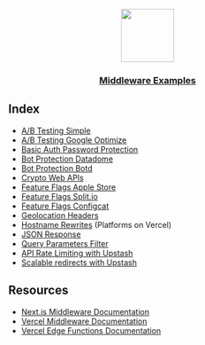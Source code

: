 <p align="center">
  <a href="https://vercel.com">
    <img src="https://assets.vercel.com/image/upload/v1588805858/repositories/vercel/logo.png" height="96">
    <h3 align="center">Middleware Examples</h3>
  </a>
</p>

## Index

- [A/B Testing Simple](./examples/ab-testing-simple)
- [A/B Testing Google Optimize](./examples/ab-testing-google-optimize)
- [Basic Auth Password Protection](./examples/basic-auth-password)
- [Bot Protection Datadome](./examples/bot-protection-datadome)
- [Bot Protection Botd](./examples/bot-protection-botd)
- [Crypto Web APIs](./examples/crypto)
- [Feature Flags Apple Store](./examples/feature-flag-apple-store)
- [Feature Flags Split.io](./examples/feature-flag-split)
- [Feature Flags Configcat](./examples/feature-flag-configcat)
- [Geolocation Headers](./examples/geolocation)
- [Hostname Rewrites](./examples/hostname-rewrites) (Platforms on Vercel)
- [JSON Response](./examples/json-response)
- [Query Parameters Filter](./examples/query-params-filter)
- [API Rate Limiting with Upstash](./examples/api-rate-limit)
- [Scalable redirects with Upstash](./examples/redirects-upstash)

## Resources

- [Next.js Middleware Documentation]()
- [Vercel Middleware Documentation]()
- [Vercel Edge Functions Documentation]()
